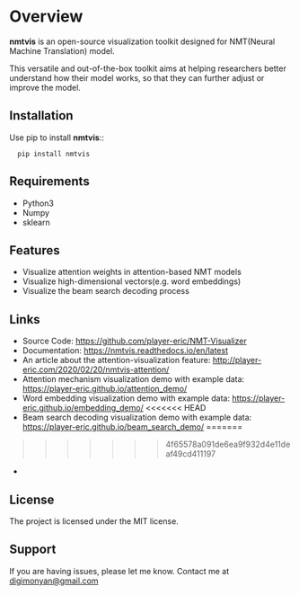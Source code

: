 # **Overview**

**nmtvis** is an open-source visualization toolkit designed for NMT(Neural Machine Translation) model.

<!--more-->

This versatile and out-of-the-box toolkit aims at helping researchers better understand how their model works, so that they can further adjust or improve the model.

## Installation

Use pip to install **nmtvis**::

      pip install nmtvis

## Requirements

- Python3
- Numpy
- sklearn

## Features

- Visualize attention weights in attention-based NMT models
- Visualize high-dimensional vectors(e.g. word embeddings)
- Visualize the beam search decoding process

## Links

- Source Code: https://github.com/player-eric/NMT-Visualizer
- Documentation: https://nmtvis.readthedocs.io/en/latest
- An article about the attention-visualization feature: http://player-eric.com/2020/02/20/nmtvis-attention/
- Attention mechanism visualization demo with example data: https://player-eric.github.io/attention_demo/
- Word embedding visualization demo with example data: https://player-eric.github.io/embedding_demo/
<<<<<<< HEAD
- Beam search decoding visualization demo with example data: https://player-eric.github.io/beam_search_demo/
=======
>>>>>>> 4f65578a091de6ea9f932d4e11deaf49cd411197


- 
## License

The project is licensed under the MIT license.

## Support

If you are having issues, please let me know.
Contact me at digimonyan@gmail.com
